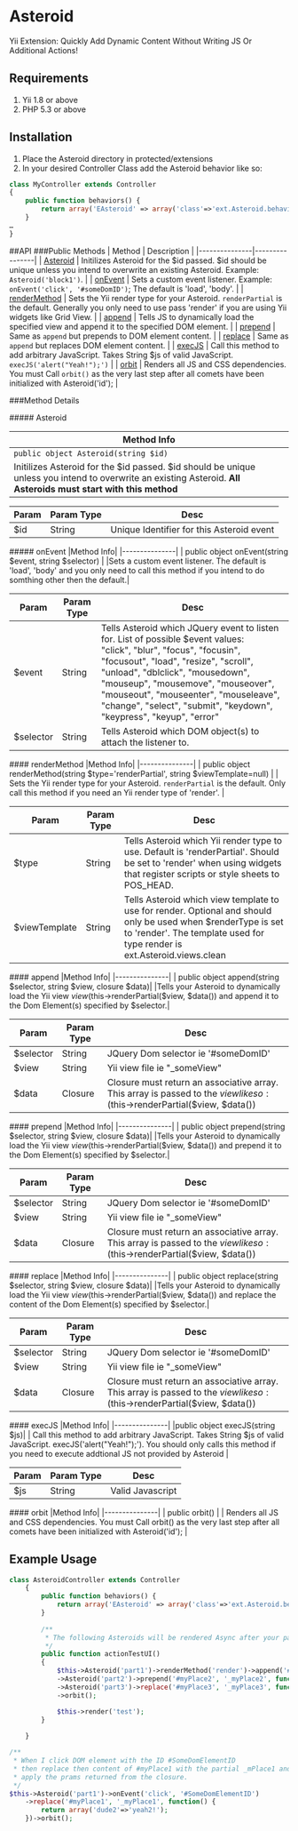 Asteroid
========

Yii Extension: Quickly Add Dynamic Content Without Writing JS Or Additional Actions!

## Requirements
1. Yii 1.8 or above
2. PHP 5.3 or above

## Installation
1. Place the Asteroid directory in protected/extensions
2. In your desired Controller Class add the Asteroid behavior like so:

```php
class MyController extends Controller
{
	public function behaviors() {
		return array('EAsteroid' => array('class'=>'ext.Asteroid.behaviors.EAsteroid'));
	}
…
}
```

##API
###Public Methods
| Method  | Description  |
|---------------|----------------|
| [Asteroid](#methodAsteroid)    |   Initilizes Asteroid for the $id passed. $id should be unique unless you intend to overwrite an existing Asteroid. Example: `Asteroid('block1')`.  |
| [onEvent](#methodOnEvent)    |   Sets a custom event listener. Example: `onEvent('click', '#someDomID')`; The default is 'load', 'body'. |
| [renderMethod](#methodRenderMethod)  | Sets the Yii render type for your Asteroid. `renderPartial` is the default. Generally you only need to use pass 'render' if you are using Yii widgets like Grid View. |
| [append](#methodAppend)  | Tells JS to dynamically load the specified view and append it to the specified DOM element. |
| [prepend](#methodPrepend)  | Same as `append` but prepends to DOM element content.  |
| [replace](#methodReplace)  | Same as `append` but replaces DOM element content.  |
| [execJS](#methodExecJS)  | Call this method to add arbitrary JavaScript. Takes String $js of valid JavaScript. `execJS('alert("Yeah!");')`  |
| [orbit](#methodOrbit)  | Renders all JS and CSS dependencies. You must Call `orbit()` as the very last step after all comets have been initialized with Asteroid('id');  |

###Method Details

#####<a name="methodAsteroid"/> Asteroid</a>

|Method Info|
|---------------|
| `public object Asteroid(string $id)`   |
|Initilizes Asteroid for the $id passed. $id should be unique unless you intend to overwrite an existing Asteroid. **All Asteroids must start with this method**|


|  Param |  Param Type | Desc |
|---------------|----------------|----------------|
| $id  | String  | Unique Identifier for this Asteroid event |


#####<a name="methodOnEvent"/> onEvent</a>
|Method Info|
|---------------|
| public object onEvent(string $event, string $selector)   |
|Sets a custom event listener. The default is 'load', 'body' and you only need to call this method if you intend to do somthing other then the default.|


|  Param |  Param Type | Desc |
|---------------|----------------|----------------|
| $event  | String  | Tells Asteroid which JQuery event to listen for. List of possible $event values:<br/> "click", "blur", "focus", "focusin", "focusout", "load", "resize", "scroll", "unload", "dblclick", "mousedown", "mouseup", "mousemove", "mouseover", "mouseout", "mouseenter", "mouseleave", "change", "select", "submit", "keydown", "keypress", "keyup", "error" |
| $selector | String  | Tells Asteroid which DOM object(s) to attach the listener to. |

####<a name="methodRenderMethod"/> renderMethod</a>
|Method Info|
|---------------|
| public object renderMethod(string $type='renderPartial', string $viewTemplate=null)   |
| Sets the Yii render type for your Asteroid. `renderPartial` is the default. Only call this method if you need an Yii render type of 'render'. |

|  Param |  Param Type | Desc |
|---------------|----------------|----------------|
| $type  | String  | Tells Asteroid which Yii render type to use. Default is 'renderPartial'. Should be set to 'render' when using widgets that register scripts or style sheets to POS_HEAD. |
| $viewTemplate  | String  | Tells Asteroid which view template to use for render. Optional and should only be used when $renderType is set to 'render'. The template used for type render is ext.Asteroid.views.clean |


####<a name="methodAppend"/> append</a>
|Method Info|
|---------------|
| public object append(string $selector, string $view, closure $data)|
|Tells your Asteroid to dynamically load the Yii view $view ($this->renderPartial($view, $data()) and append it to the Dom Element(s) specified by $selector.|

|  Param |  Param Type | Desc |
|---------------|----------------|----------------|
| $selector  | String  | JQuery Dom selector ie '#someDomID' |
| $view | String | Yii view file ie "_someView" |
| $data | Closure | Closure must return an associative array. This array is passed to the $view like so: ($this->renderPartial($view, $data())|


####<a name="methodPrepend"/> prepend</a>
|Method Info|
|---------------|
| public object prepend(string $selector, string $view, closure $data)|
|Tells your Asteroid to dynamically load the Yii view $view ($this->renderPartial($view, $data()) and prepend it to the Dom Element(s) specified by $selector.|

|  Param |  Param Type | Desc |
|---------------|----------------|----------------|
| $selector  | String  | JQuery Dom selector ie '#someDomID' |
| $view | String | Yii view file ie "_someView" |
| $data | Closure | Closure must return an associative array. This array is passed to the $view like so: ($this->renderPartial($view, $data())|

####<a name="methodReplace"/> replace</a>
|Method Info|
|---------------|
| public object replace(string $selector, string $view, closure $data)|
|Tells your Asteroid to dynamically load the Yii view $view ($this->renderPartial($view, $data()) and replace the content of the Dom Element(s) specified by $selector.|

|  Param |  Param Type | Desc |
|---------------|----------------|----------------|
| $selector  | String  | JQuery Dom selector ie '#someDomID' |
| $view | String | Yii view file ie "_someView" |
| $data | Closure | Closure must return an associative array. This array is passed to the $view like so: ($this->renderPartial($view, $data())|


####<a name="methodExecJS"/> execJS</a>
|Method Info|
|---------------|
|public object execJS(string $js)|
| Call this method to add arbitrary JavaScript. Takes String $js of valid JavaScript. execJS('alert("Yeah!");'). You should only calls this method if you need to execute addtional JS not provided by Asteroid |

|  Param |  Param Type | Desc |
|---------------|----------------|----------------|
| $js  | String  | Valid Javascript |

####<a name="methodOrbit"/> orbit</a>
|Method Info|
|---------------|
| public orbit() |
| Renders all JS and CSS dependencies. You must Call orbit() as the very last step after all comets have been initialized with Asteroid('id'); |


## Example Usage
```php
class AsteroidController extends Controller
	{
		public function behaviors() {
			return array('EAsteroid' => array('class'=>'ext.Asteroid.behaviors.EAsteroid'));
		}
		
		/**
		 * The following Asteroids will be rendered Async after your page has loaded.
		 */
		public function actionTestUI()
		{
			$this->Asteroid('part1')->renderMethod('render')->append('#myPlace', '_myPlace1',   function() { return array('model' =>new Work() ); } )
			->Asteroid('part2')->prepend('#myPlace2', '_myPlace2', function() { return array('dude2'=>'yeah2!'); } )
			->Asteroid('part3')->replace('#myPlace3', '_myPlace3', function() { return array('dude3'=>'yeah3!'); } )
			->orbit();

			$this->render('test');
		}	
		
	}
```

```php
/** 
 * When I click DOM element with the ID #SomeDomElementID 
 * then replace then content of #myPlace1 with the partial _mPlace1 and 
 * apply the prams returned from the closure.
 */
$this->Asteroid('part1')->onEvent('click', '#SomeDomElementID')	
	->replace('#myPlace1', '_myPlace1', function() { 
		return array('dude2'=>'yeah2!'); 
	})->orbit();
```
					